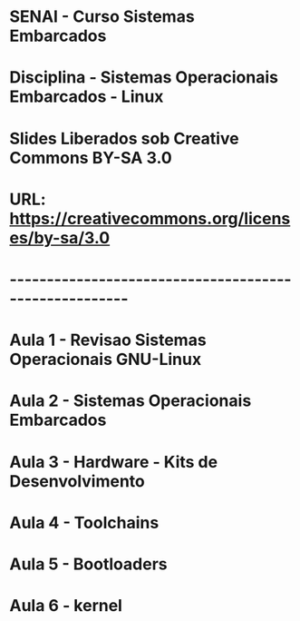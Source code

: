 # SENAI - Curso Sistemas Embarcados
# Disciplina - Sistemas Operacionais Embarcados - Linux
# Slides Liberados sob Creative Commons BY-SA 3.0
# URL: https://creativecommons.org/licenses/by-sa/3.0
# ------------------------------------------------------
# 
# Aula 1 - Revisao Sistemas Operacionais GNU-Linux
# Aula 2 - Sistemas Operacionais Embarcados
# Aula 3 - Hardware - Kits de Desenvolvimento
# Aula 4 - Toolchains
# Aula 5 - Bootloaders
# Aula 6 - kernel

